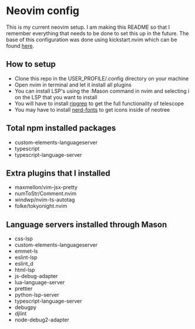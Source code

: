# Neovim config
 This is my current neovim setup. I am making this README so that I remember everything that needs to be done to set this up in the
 future. The base of this configuration was done using kickstart.nvim which can be found [here](https://github.com/nvim-lua/kickstart.nvim).

## How to setup
- Clone this repo in the USER_PROFILE/.config directory on your machine
- Open nvim in terminal and let it install all plugins
- You can install LSP's using the :Mason command in nvim and selecting i on the LSP that you want to install
- You will have to install [ripgrep](https://github.com/BurntSushi/ripgrep#installation) to get the full functionality of telescope
- You may have to install [nerd-fonts](https://github.com/ryanoasis/nerd-fonts) to get icons inside of neotree

## Total npm installed packages
- custom-elements-languageserver
- typescript
- typescript-language-server

## Extra plugins that I installed
- maxmellon/vim-jsx-pretty
- numToStr/Comment.nvim
- windwp/nvim-ts-autotag
- folke/tokyonight.nvim

## Language servers installed through Mason
- css-lsp
- custom-elements-languageserver
- emmet-ls
- eslint-lsp
- eslint_d
- html-lsp
- js-debug-adapter
- lua-language-server
- prettier
- python-lsp-server
- typescript-language-server
- debugpy
- djlint
- node-debug2-adapter
